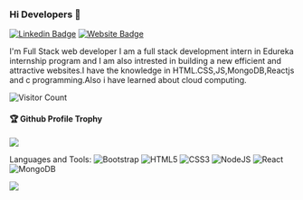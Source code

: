 ### Hi Developers 👋

[![Linkedin Badge](https://img.shields.io/badge/-SatheeshM-blue?style=flat-square&logo=Linkedin&logoColor=white&link=https://www.linkedin.com/in/satheeshmuthusamy/)](https://www.linkedin.com/in/satheeshmuthusamy/)
[![Website Badge](https://img.shields.io/badge/StackOverflow-SatheeshM-yellow)](https://stackoverflow.com/users/18256838/satheesh-m)


I'm
Full Stack web developer
I am a full stack development intern in Edureka internship program and I am also intrested in building a new efficient and attractive websites.I have the knowledge in HTML.CSS,JS,MongoDB,Reactjs and c programming.Also i have learned about cloud computing.



![Visitor Count](https://profile-counter.glitch.me/satheeshmuthusamy/count.svg)

<div>
  <h4>🏆 Github Profile Trophy</h4>
  <a href="https://github.com/ryo-ma/github-profile-trophy">
    <img src="https://github-profile-trophy.vercel.app/?username=satheeshmuthusamy&column=7"/>
  </a>
</div>

Languages and Tools: 
 <img alt="Bootstrap" src="https://img.shields.io/badge/bootstrap-%23563D7C.svg?style=flat-square&logo=bootstrap&logoColor=white"/>  <img alt="HTML5" src="https://img.shields.io/badge/html5-%23E34F26.svg?style=flat-square&logo=html5&logoColor=white"/> <img alt="CSS3" src="https://img.shields.io/badge/css3-%231572B6.svg?style=flat-square&logo=css3&logoColor=white"/> <img alt="NodeJS" src="https://img.shields.io/badge/node.js-%2343853D.svg?style=flat-square&logo=node-dot-js&logoColor=white"/> <img alt="React" src="https://img.shields.io/badge/react-%2320232a.svg?style=flat-square&logo=react&logoColor=%2361DAFB"/>  <img alt="MongoDB" src ="https://img.shields.io/badge/MongoDB-%234ea94b.svg?style=flat-square&logo=mongodb&logoColor=white"/>

![](https://activity-graph.herokuapp.com/graph?username=satheeshmuthusamy&theme=react-dark&area=true)
<!--
**SatheeshM** is a ✨ _special_ ✨ repository because its `README.md` (this file) appears on your GitHub profile.

Here are some ideas to get you started:

- 🔭 I’m currently working on ...
- 🌱 I’m currently learning ...
- 👯 I’m looking to collaborate on ...
- 🤔 I’m looking for help with ...
- 💬 Ask me about ...
- 📫 How to reach me: ...
- 😄 Pronouns: ...
- ⚡ Fun fact: .....

-->

